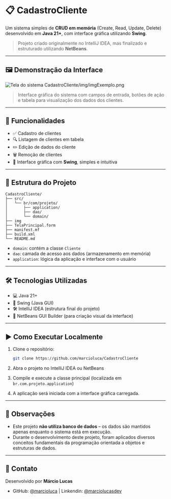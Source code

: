 # 📋 CadastroCliente

Um sistema simples de **CRUD em memória** (Create, Read, Update, Delete) desenvolvido em **Java 21+**, com interface gráfica utilizando **Swing**.

> Projeto criado originalmente no IntelliJ IDEA, mas finalizado e estruturado utilizando **NetBeans**.

---

## 🖼️ Demonstração da Interface

![Tela do sistema](/cadastroCliente/img/imgExemplo.png)
CadastroCliente/img/imgExemplo.png
> Interface gráfica do sistema com campos de entrada, botões de ação e tabela para visualização dos dados dos clientes.

---

## 🚀 Funcionalidades

- ✅ Cadastro de clientes
- 🔍 Listagem de clientes em tabela
- ✏️ Edição de dados do cliente
- 🗑️ Remoção de clientes
- 🎨 Interface gráfica com **Swing**, simples e intuitiva

---

## 📂 Estrutura do Projeto

```
CadastroCliente/
├── src/
│   └── br/com/projeto/
│       ├── application/
│       ├── dao/
│       └── domain/
├── img
├── TelaPrincipal.form
├── manifest.mf
├── build.xml
└── README.md
```

- `domain`: contém a classe `Cliente`
- `dao`: camada de acesso aos dados (armazenamento em memória)
- `application`: lógica da aplicação e interface com o usuário

---

## 🛠️ Tecnologias Utilizadas

- 💻 Java 21+
- 🧱 Swing (Java GUI)
- 🛠️ IntelliJ IDEA (estrutura final do projeto)
- 🧪 NetBeans GUI Builder (para criação visual da interface)

---

## ▶️ Como Executar Localmente

1. Clone o repositório:
   ```bash
   git clone https://github.com/marcioluca/CadastroCliente
   ```

2. Abra o projeto no IntelliJ IDEA ou NetBeans

3. Compile e execute a classe principal (localizada em `br.com.projeto.application`)

4. A aplicação será iniciada com a interface gráfica carregada.

---

## 📌 Observações

- Este projeto **não utiliza banco de dados** – os dados são mantidos apenas enquanto o sistema está em execução.
- Durante o desenvolvimento deste projeto, foram aplicados diversos conceitos fundamentais da programação orientada a objetos e estruturas de dados.
---

## 📧 Contato

Desenvolvido por **Márcio Lucas**

- GitHub: [@marcioluca](https://github.com/marcioluca) | Linkendin: [@marciolucasdev](https://www.linkedin.com/in/marcio-lucas-dev/)

